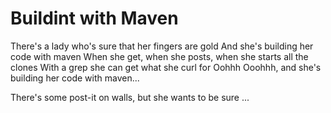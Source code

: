 # Buildint with Maven

There's a lady who's sure that her fingers are gold
And she's building her code with maven
When she get, when she posts, when she starts all the clones
With a grep she can get what she curl for
Oohhh Ooohhh, and she's building her code with maven...

There's some post-it on walls, but she wants to be sure
...
